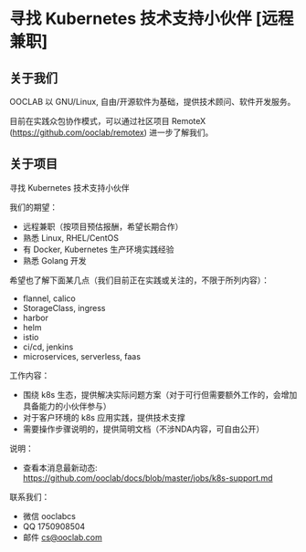 # 寻找 Kubernetes 技术支持小伙伴 [远程兼职]

## 关于我们

OOCLAB 以 GNU/Linux, 自由/开源软件为基础，提供技术顾问、软件开发服务。

目前在实践众包协作模式，可以通过社区项目 RemoteX (https://github.com/ooclab/remotex) 进一步了解我们。

## 关于项目

寻找 Kubernetes 技术支持小伙伴

我们的期望：

- 远程兼职（按项目预估报酬，希望长期合作）
- 熟悉 Linux, RHEL/CentOS
- 有 Docker, Kubernetes 生产环境实践经验
- 熟悉 Golang 开发

希望也了解下面某几点（我们目前正在实践或关注的，不限于所列内容）：

- flannel, calico
- StorageClass, ingress
- harbor
- helm
- istio
- ci/cd, jenkins
- microservices, serverless, faas

工作内容：

- 围绕 k8s 生态，提供解决实际问题方案（对于可行但需要额外工作的，会增加具备能力的小伙伴参与）
- 对于客户环境的 k8s 应用实践，提供技术支撑
- 需要操作步骤说明的，提供简明文档（不涉NDA内容，可自由公开）

说明：

- 查看本消息最新动态: https://github.com/ooclab/docs/blob/master/jobs/k8s-support.md

联系我们：

- 微信 ooclabcs
- QQ 1750908504
- 邮件 cs@ooclab.com
